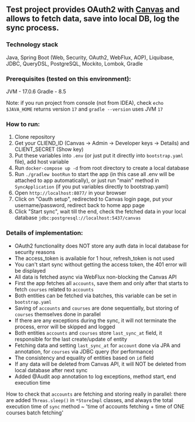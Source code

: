 ## Test project provides OAuth2 with [Canvas](https://canvas.instructure.com/) and allows to fetch data, save into local DB, log the sync process.

### Technology stack

Java, Spring Boot (Web, Security, OAuth2, WebFlux, AOP), Liquibase, JDBC, QueryDSL, PostgreSQL, Mockito, Lombok, Gradle

### Prerequisites (tested on this environment):

JVM - 17.0.6
Gradle - 8.5

Note: if you run project from console (not from IDEA), check `echo $JAVA_HOME` returns version `17` and `gradle --version` uses JVM `17`

### How to run:

1. Clone repository
2. Get your CLIEND_ID (Canvas -> Admin -> Developer keys -> Details) and CLIENT_SECRET (Show key)
3. Put these variables into `.env` (or just put it directly into `bootstrap.yaml` file), add host variable
4. Run `docker-compose up -d` from root directory to create a local database
5. Run `./gradlew bootRun` to start the app (in this case all .env will be attached to app automatically), 
   or just run "main" method in `SyncApplication` (if you put variables directly to bootstrap.yaml)
6. Open `http://localhost:8077/` in your browser
7. Click on "Oauth setup", redirected to Canvas login page, put your username/password, redirect back to home app page
8. Click "Start sync", wait till the end, check the fetched data in your local database `jdbc:postgresql://localhost:5437/canvas`

### Details of implementation:

- OAuth2 functionality does NOT store any auth data in local database for security reasons
- The access_token is available for 1 hour, refresh_token is not used
- You can't start sync without getting the access token, the 401 error will be displayed
- All data is fetched async via WebFlux non-blocking the Canvas API
- First the app fetches all `accounts`, save them and only after that starts to fetch `courses` related to `accounts`
- Both entities can be fetched via batches, this variable can be set in `bootstrap.yaml`
- Saving of `accounts` and `courses` are done sequentially, but storing of `courses` themselves done in parallel
- If there are any exceptions during the sync, it will not terminate the process, error will be skipped and logged
- Both entities `accounts` and `courses` store `last_sync_at` field, it responsible for the last create/update of entity
- Fetching data and setting `last_sync_at` for `account` done via JPA and annotation, for `courses` via JDBC query (for performance)
- The consistency and equality of entities based on `id` field
- If any data will be deleted from Canvas API, it will NOT be deleted from local database after next sync
- Added @Audit aop annotation to log exceptions, method start, end execution time

How to check that `accounts` are fetching and storing really in parallel: there are added `Threas.sleep()` in `*StoreImpl` classes, 
and always the total execution time of `sync` method ~ 'time of accounts fetching + time of ONE courses batch fetching'
